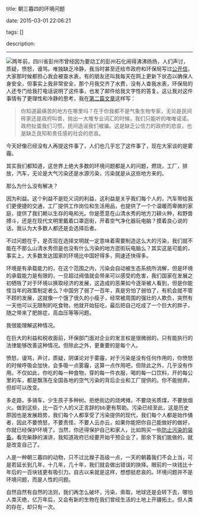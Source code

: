 title: 朝三暮四的环境问题

date: 2015-03-01 22:06:21

tags: []

description: 

---
![](http://susefood.u.qiniudn.com/diqiu.jpg)两年前，四川省彭州市曾经因为要动工的彭州石化闹得沸沸扬扬，人们声讨，质疑，愤怒，谩骂。唯独缺乏冷静，我当时甚至还给市政府和环保局写过[公开信](http://www.wdk.pw/91.html)，大家那时候都担心我会被查水表，有的朋友还叫我每天在网上更新下状态以确保人身安全，但事实上我非常安全，那个月我交齐了水费，没有人查我水表，环保局的人还专门给我打电话说明了这件事，也发了邮件给我文字性的答复。这让我对这件事情有了更理性和冷静的思考，我在[第二篇文章](http://www.wdk.pw/98.html)这样写：

> 你知道最痛苦的地方在哪里吗？在于你我都不是气象生物专家，无论是民间砖家还是政府叫兽，抛出一大堆专业词汇的时候，我们只能听的唯唯诺诺。政府扯蛋我们习惯，民间造谣我们被骗。这是缺乏公信力的政府的悲哀，也是缺乏良知和责任感的社会的悲哀。

今天好像已经没有人再提这件事了，人们也几乎忘了这件事了，现在大家谈的是雾霾。

其实我们都知道，这世界上绝大多数的环境问题都是人的问题，燃烧，工厂，排放，汽车，无论是大气污染还是水源污染，污染就是从这些地方来的。

那么为什么没有解决？

因为利益。这个利益不是贬义词的利益，这利益是关乎我们每个人的，汽车带给我们更便捷的交通，工厂提供工作岗位和生活用品，也提供了一个个温暖而卑微的家庭，提供了我们赖以生存的电和光。你是愿意在山清水秀的地方刀耕火种，和野兽搏斗，还是在现代文明里戴着口罩逛街，开着空气净化器玩电脑？摸着良心说的话，我认为大多数人都还是会选择后者。

不过问题在于，是否现在选择文明就一定意味着需要制造这么大的污染，我们就不能在不那么山清水秀但是也没有什么污染的地方逛街玩电脑么？其实这是可能的，事实上，大多数发达国家的环境比中国好得多，网速还快得多。

环境是有承载能力的，在这个范围之内，污染会自动被生态系统所消解，但是环境的承载能力是有限的，一旦超过阀值就会带来可以感受的危害，我们国家在发展之初牺牲了对于环境以换取经济的发展，这造成的恶果如今逐渐被人看到，但是你能怪当年的政策制定者么？中国穷了弱了一百年，真是穷怕了弱怕了，有机会就不管不顾的发展，这就像一个饿了很久的小瘦子，经常被周围的强壮的人欺负，突然有一天他可以无限制的吃食物，他就开始狂吃，最后把自己吃成了一个巨大的胖子，随之带来了肥胖症，高血压等等问题。

我很能理解这种情况。

在巨大的利益和税收面前，环保部门面对企业的发言权是很微弱的，只有能执行的法律能够改善这种情况。但除此之外，更重要的是每个人。

愤怒，谩骂，声讨，质疑，阴谋论对于雾霾，对于污染是没有任何作用的，你愤怒的时候呼吸会加快，会多吸一点雾霾，这算一点作用吧，但除此之外，几乎没有作用。不仅如此，你吃的每一种食物，穿的每一件衣服，喝的每一口饮料，开的每公里的车，都是飘荡在全国各地的空气污染的背后企业和工厂提供的。你不能抛弃，但却可以改变。

多走路，多骑车，少生孩子多种树。拒绝街边的烧烤摊，不要烧劣质煤，不要放烟火。做到这些，比一百个人的义正言辞的bb更有帮助。污染已经至此，这是历史原因也是发展趋势，我们每个人都享受了污染提供的现代，我们每个人都是始作俑者，因此不要愤怒，不要责怪，不要人云亦云，如果你能把你自己能做好的做好，你就已经保护环境了。当然，你还得保护自己和家人，比如购买一些[防止污染的装备](http://www.coolirand.com/cool/lists/131)。看完柴静的演讲，我知道政府已经要开始干预企业了，那余下我们能做的，就是改变自己了。

人是一种朝三暮四的动物，只不过比猴子高级一点，一天的朝暮我们不会上当，可是若延长到几年，十几年，几十年，我们就会做出错误的抉择。眼前的一块钱比十年后的一百块钱更有吸引力。自古以来就是这样，想想挺悲哀的。环境问题并不是环境问题，而是人性的问题。

自然自然有自然的法则，我们再怎么破坏，污染，索取，地球还是会转下去，哪怕人类灭绝，亿万年后，又会有新的生物在我们曾经生活的土地上开疆拓土。但人类的存在，却只有一次。

 

 
